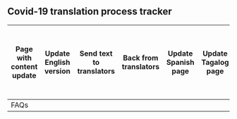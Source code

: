 ## Covid-19 translation process tracker
| **Page with content update** | **Update English version** | **Send text to translators** | **Back from translators** | **Update Spanish page** | **Update Tagalog page** | **Update chatbot** | **Send translated and English text to VHA tranlation team** | **Incorporate changes from VHA team** |
| --- | --- | --- | --- | --- | --- | --- | --- | --- |
| FAQs |
